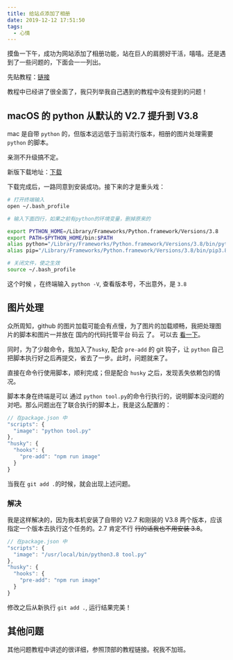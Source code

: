 ```yaml
---
title: 给站点添加了相册
date: 2019-12-12 17:51:50
tags:
  - 心情
---
```


摸鱼一下午，成功为网站添加了相册功能，站在巨人的肩膀好干活，嘻嘻。还是遇到了一些问题的，下面会一一列出。

<!--more-->

先贴教程：[链接](https://www.liizhi.cn/2019/08/28/hexo-yilia-%E4%B8%BB%E9%A2%98%E6%B7%BB%E5%8A%A0%E7%9B%B8%E5%86%8C%E5%8A%9F%E8%83%BD/)

教程中已经讲了很全面了，我只列举我自己遇到的教程中没有提到的问题！

## macOS 的 python 从默认的 V2.7 提升到 V3.8

mac 是自带 `python` 的，但版本远远低于当前流行版本，相册的图片处理需要 `python` 的脚本。

亲测不升级搞不定。

新版下载地址：[下载](https://www.python.org/)

下载完成后，一路同意到安装成功。接下来的才是重头戏：

```bash
# 打开终端输入
open ~/.bash_profile

# 输入下面四行，如果之前有python的环境变量，删掉原来的

export PYTHON_HOME=/Library/Frameworks/Python.framework/Versions/3.8
export PATH=$PYTHON_HOME/bin:$PATH
alias python="/Library/Frameworks/Python.framework/Versions/3.8/bin/python3.8"
alias pip="/Library/Frameworks/Python.framework/Versions/3.8/bin/pip3.8"

# 关闭文件，使之生效
source ~/.bash_profile

```

这个时候 ，在终端输入 `python -V`, 查看版本号，不出意外，是 `3.8`

## 图片处理

众所周知，github 的图片加载可能会有点慢，为了图片的加载顺畅，我把处理图片的脚本和图片一并放在 国内的代码托管平台 码云 了。 可以去 [看一下](https://gitee.com/zhuiyue132/blog-pic.git)。

同时，为了少敲命令，我加入了`husky`, 配合 `pre-add` 的 git 钩子，让 `python` 自己把脚本执行好之后再提交，省去了一步。此时，问题就来了。

直接在命令行使用脚本，顺利完成；但是配合 `husky` 之后，发现丢失依赖包的情况。

脚本本身在终端是可以 通过 `python tool.py`的命令行执行的，说明脚本没问题的对吧。那么问题出在了联合执行的脚本上，我是这么配置的：

```javascript
// 在package.json 中
"scripts": {
  "image": "python tool.py"
},
"husky": {
  "hooks": {
    "pre-add": "npm run image"
  }
}
```

当我在 `git add .`的时候，就会出现上述问题。

### 解决

我是这样解决的，因为我本机安装了自带的 V2.7 和刚装的 V3.8 两个版本，应该指定一个版本去执行这个任务的。2.7 肯定不行 <del>行的话我也不用安装 3.8</del>。

```javascript
// 在package.json 中
"scripts": {
  "image": "/usr/local/bin/python3.8 tool.py"
},
"husky": {
  "hooks": {
    "pre-add": "npm run image"
  }
}
```

修改之后从新执行 `git add .`, 运行结果完美！

## 其他问题

其他问题教程中讲述的很详细，参照顶部的教程链接。祝我不加班。
